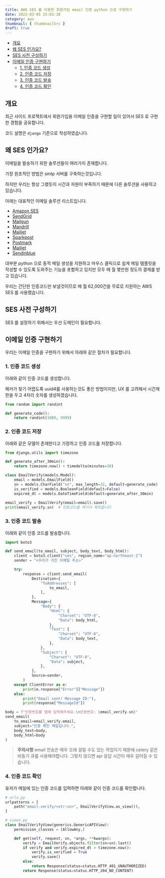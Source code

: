 ```yaml
---
title: AWS SES 를 이용한 회원가입 email 인증 python 으로 구현하기
date: 2022-03-05 15:03:18
category: aws
thumbnail: { thumbnailSrc }
draft: true
---
```


- [개요](#개요)
- [왜 SES 인가요?](#왜-ses-인가요)
- [SES 사전 구성하기](#ses-사전-구성하기)
- [이메일 인증 구현하기](#이메일-인증-구현하기)
  - [1. 인증 코드 생성](#1-인증-코드-생성)
  - [2. 인증 코드 저장](#2-인증-코드-저장)
  - [3. 인증 코드 발송](#3-인증-코드-발송)
  - [4. 인증 코드 확인](#4-인증-코드-확인)

## 개요

최근 사이드 프로젝트에서 회원가입용 이메일 인증을 구현할 일이 있어서 SES 로 구현한 경험을 공유합니다.

코드 설명은 `django` 기준으로 작성하였습니다.

## 왜 SES 인가요?

이메일을 발송하기 위한 솔루션들이 여러가지 존재합니다.

가장 원초적인 방법은 smtp 서버를 구축하는것입니다.

하지만 우리는 항상 그랬듯이 시간과 자원이 부족하기 때문에 다른 솔루션을 사용하고 있습니다.

아래는 대표적인 이메일 솔루션 리스트입니다.

- [Amazon SES](https://aws.amazon.com/ses/)
- [SendGrid](https://sendgrid.com/)
- [Mailgun](https://mailgun.com/)
- [Mandrill](https://mandrill.com/)
- [Mailjet](https://mailjet.com/)
- [Sparkpost](https://sparkpost.com/)
- [Postmark](https://postmarkapp.com/)
- [Mailjet](https://mailjet.com/)
- [Sendinblue](https://www.sendinblue.com/)

대부분 python 으로 동적 메일 생성을 지원하고 마우스 클릭으로 쉽게 메일 템플릿을 작성할 수 있도록 도와주는 기능을 포함하고 있지만 모두 매 월 몇만원 정도의 결제를 받고 있습니다.

우리는 간단한 인증코드만 보낼것이므로 매 월 62,000건을 무료로 지원하는 AWS SES 를 사용했습니다.

## SES 사전 구성하기

SES 를 설정하기 위해서는 우선 도메인이 필요합니다.

## 이메일 인증 구현하기

우리는 이메일 인증을 구현하기 위해서 아래와 같은 절차가 필요합니다.

### 1. 인증 코드 생성

아래와 같이 인증 코드를 생성합니다.

해커가 찾기 어렵도록 uuid4를 사용하는것도 좋은 방법이지만, UX 를 고려해서 시간제한을 두고 4자리 숫자를 생성하겠습니다.

```python
from random import randint

def generate_code():
    return randint(1000, 9999)
```

### 2. 인증 코드 저장

아래와 같은 모델이 존재한다고 가정하고 인증 코드를 저장합니다.

```python
from django.utils import timezone

def generate_after_30min():
    return timezone.now() + timedelta(minutes=30)

class EmailVerify(models.Model):
    email = models.EmailField()
    sn = models.CharField("sn", max_length=32, default=generate_code)
    is_verified = models.BooleanField(default=False)
    expired_dt = models.DateTimeField(default=generate_after_30min)
  
email_verify = EmailVerify(email=email).save()
print(email_verify.sn)  # 인증코드를 여기서 획득합니다
```

### 3. 인증 코드 발송

아래와 같이 인증 코드를 발송합니다.

```python
import boto3

def send_email(to_email, subject, body_text, body_html):
    client = boto3.client("ses", region_name="ap-northeast-2")
    sender = "<우리가 가진 이메일 주소>"

    try:
        response = client.send_email(
            Destination={
                "ToAddresses": [
                    to_email,
                ],
            },
            Message={
                "Body": {
                    "Html": {
                        "Charset": "UTF-8",
                        "Data": body_html,
                    },
                    "Text": {
                        "Charset": "UTF-8",
                        "Data": body_text,
                    },
                },
                "Subject": {
                    "Charset": "UTF-8",
                    "Data": subject,
                },
            },
            Source=sender,
        )
    except ClientError as e:
        print(e.response["Error"]["Message"])
    else:
        print("Email sent! Message ID:"),
        print(response["MessageId"])

body = f"인증번호를 앱에 입력해주세요.\n인증번호: {email_verify.sn}"
send_email(
    to_email=email_verify.email,
    subject="인증 확인 메일입니다.",
    body_text=body, 
    body_html=body
)
```

> **주의사항**
> email 전송은 매우 오래 걸릴 수도 있는 작업이기 때문에 celery 같은 비동기 큐를 사용해야합니다.
> 그렇지 않으면 api 응답 시간이 매우 길어질 수 있습니다.

### 4. 인증 코드 확인

유저가 메일에 있는 인증 코드를 입력하면 아래와 같이 인증 코드를 확인합니다.

```python
# urls.py
urlpatterns = [
    path("email-verify/<str:sn>", EmailVerifyView.as_view()),
]
```

```python
# views.py
class EmailVerifyView(generics.GenericAPIView):
    permission_classes = (AllowAny,)

    def get(self, request, sn, *args, **kwargs):
        verify = EmailVerify.objects.filter(sn=sn).last()
        if verify and verify.expired_dt > timezone.now():
            verify.is_verified = True
            verify.save()
        else:
            return Response(status=status.HTTP_401_UNAUTHORIZED)
        return Response(status=status.HTTP_204_NO_CONTENT)
```

